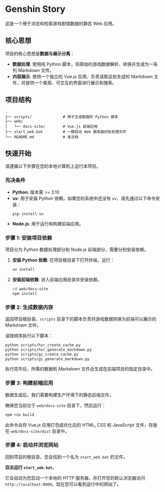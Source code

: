 # Genshin Story

这是一个用于浏览和检索游戏剧情数据的静态 Web 应用。

## 核心思想

项目的核心思想是**数据与展示分离**：
- **数据处理**: 使用纯 Python 脚本，将原始的游戏数据解析、转换并生成为一系列 Markdown 文件。
- **内容展示**: 使用一个独立的 Vue.js 应用，负责读取这些生成的 Markdown 文件，并提供一个美观、可交互的界面进行展示和搜索。

## 项目结构

```
.
├── scripts/              # 用于生成数据的 Python 脚本
├── web/
│   └── docs-site/        # Vue.js 前端应用
├── start_web.bat         # 一键启动 Web 服务器的批处理文件
└── README.md             # 本文档
```

## 快速开始

请遵循以下步骤在您的本地计算机上运行本项目。

### 先决条件

- **Python**: 版本需 >= 3.10
- **uv**: 用于安装 Python 依赖。如果您的系统中还没有 `uv`，请先通过以下命令安装：
  ```shell
  pip install uv
  ```
- **Node.js**: 用于运行和构建前端应用。

### 步骤 1: 安装项目依赖

项目分为 Python 数据处理部分和 Node.js 前端部分，需要分别安装依赖。

1.  **安装 Python 依赖**:
    在项目根目录下打开终端，运行：
    ```bash
    uv install
    ```

2.  **安装前端依赖**:
    进入前端应用目录并安装依赖。
    ```bash
    cd web/docs-site
    npm install
    ```

### 步骤 2: 生成数据内容

返回项目根目录。`scripts` 目录下的脚本负责将游戏数据转换为前端可以展示的 Markdown 文件。

请按顺序执行以下脚本：
```bash
python scripts/hsr_create_cache.py
python scripts/hsr_generate_markdown.py
python scripts/gi_create_cache.py
python scripts/gi_generate_markdown.py
```
执行完毕后，所需的数据和 Markdown 文件会生成在前端项目的指定目录中。

### 步骤 3: 构建前端应用

数据生成后，我们需要构建生产环境下的静态前端文件。

确保您当前位于 `web/docs-site` 目录下，然后运行：
```bash
npm run build
```
此命令会将 Vue.js 应用打包成优化后的 HTML, CSS 和 JavaScript 文件，存放在 `web/docs-site/dist` 目录中。

### 步骤 4: 启动并浏览网站

回到项目的根目录，您会找到一个名为 `start_web.bat` 的文件。

**双击运行 `start_web.bat`**。

它会自动为您启动一个本地的 HTTP 服务器，并打开您的默认浏览器访问 `http://localhost:8000`。现在您可以看到运行中的网站了。

